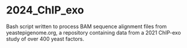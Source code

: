 # 2024_ChIP_exo
Bash script written to process BAM sequence alignment files from yeastepigenome.org, a repository containing data from a 2021 ChIP-exo study of over 400 yeast factors.

